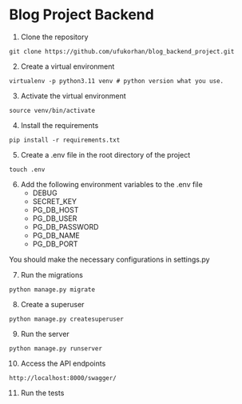 # Blog Project Backend

1. Clone the repository
```
git clone https://github.com/ufukorhan/blog_backend_project.git
```

2. Create a virtual environment
```
virtualenv -p python3.11 venv # python version what you use.
```
3. Activate the virtual environment
```
source venv/bin/activate
```
4. Install the requirements
```
pip install -r requirements.txt
```
5. Create a .env file in the root directory of the project
```
touch .env
```
6. Add the following environment variables to the .env file
    - DEBUG
    - SECRET_KEY 
    - PG_DB_HOST
    - PG_DB_USER
    - PG_DB_PASSWORD
    - PG_DB_NAME
    - PG_DB_PORT
      
You should make the necessary configurations in settings.py

7. Run the migrations
```
python manage.py migrate
```
8. Create a superuser
```
python manage.py createsuperuser
```
9. Run the server
```
python manage.py runserver
```

10. Access the API endpoints
```
http://localhost:8000/swagger/
```

11. Run the tests
